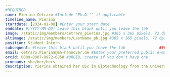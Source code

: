 ```yaml
---
#REQUIRED
name: Pierina Cetraro #Include "Ph.D."" if applicable
timeline_name: Pierina
startdate: [2024-01-08] #Enter your start date
enddate: #[YYYY-MM-DD] Leave this blank until you leave the lab
image: /static/img/members/cetraro_pierina.jpg #365 x 365 pixels, 72 dpi		### LEAVE THIS BLANK
altimage: /static/img/members/LastName_pb.jpg #365 x 365 pixels, 72 dpi		### LEAVE THIS BLANK
position: Student Intern
subsequent: #Leave this blank until you leave the lab				### LEAVE THIS BLANK
email: Cetraro.Pierina@mh-hannover.de #Enter your preferred public e-mail address
orcid: 0009-0007-8072-0858 #ORCID, create if you don't have one
pronouns: she/her/hers
description: Pierina obtained her BSc in Biotechnology from the Universitat Politècnica de València and later a Msc in Research in Immunology from the University of Granada. She's previously worked with RNA viruses at the I2SysBio and, during her stay at the Depledge Lab, she'll study HSV transcriptomics using nanopore sequencing approaches. Outside the lab Pierina spends her time plotting murder mystery stories, making music with her rock band, or running. 
---
```

